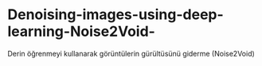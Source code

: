 # Denoising-images-using-deep-learning-Noise2Void-
Derin öğrenmeyi kullanarak görüntülerin gürültüsünü giderme (Noise2Void)​
